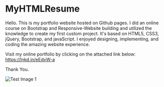 # MyHTMLResume

Hello. This is my portfolio website hosted on Github pages.
I did an online course on Bootstrap and Responsive-Website building and utilized the knowledge to create my first custom project. It's based on HTML5, CSS3, jQuery, Bootstrap, and javaScript. I enjoyed designing, implementing, and coding the amazing website experience.

Visit my online portfolio by clicking on the attached link below:
https://lnkd.in/eEdvW-a

Thank You.

 ![Test Image 1](https://github.com/Maninderjeet31/MyResume_HTML/blob/master/images/1.png)
